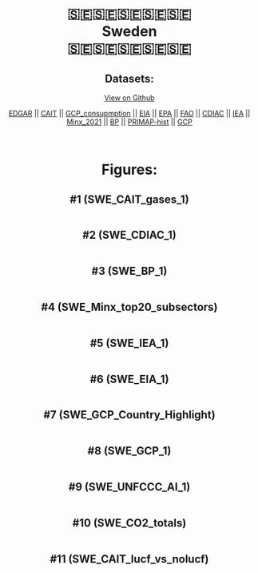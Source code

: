 
<center>
<h1 align="center">
🇸🇪🇸🇪🇸🇪🇸🇪🇸🇪
<br>
Sweden
<br>
🇸🇪🇸🇪🇸🇪🇸🇪🇸🇪
</h1>
<h2>Datasets:</h2>
<p><a href="https://github.com/dquintani/GreenhouseData/tree/master/country_data/SWE_Sweden/data">View on Github</a>
<br></p><p><a href="data/SWE_EDGAR.csv">EDGAR</a> || <a href="data/SWE_CAIT.csv">CAIT</a> || <a href="data/SWE_GCP_consupmption.csv">GCP_consupmption</a> || <a href="data/SWE_EIA.csv">EIA</a> || <a href="data/SWE_EPA.csv">EPA</a> || <a href="data/SWE_FAO.csv">FAO</a> || <a href="data/SWE_CDIAC.csv">CDIAC</a> || <a href="data/SWE_IEA.csv">IEA</a> || <a href="data/SWE_Minx_2021.csv">Minx_2021</a> || <a href="data/SWE_BP.csv">BP</a> || <a href="data/SWE_PRIMAP-hist.csv">PRIMAP-hist</a> || <a href="data/SWE_GCP.csv">GCP</a></p><p><br></p>
<h1>Figures:</h1><h2>#1 (SWE_CAIT_gases_1)</h2>
<p><img alt="" src="figures/SWE_CAIT_gases_1.png" /></p><h2>#2 (SWE_CDIAC_1)</h2>
<p><img alt="" src="figures/SWE_CDIAC_1.png" /></p><h2>#3 (SWE_BP_1)</h2>
<p><img alt="" src="figures/SWE_BP_1.png" /></p><h2>#4 (SWE_Minx_top20_subsectors)</h2>
<p><img alt="" src="figures/SWE_Minx_top20_subsectors.png" /></p><h2>#5 (SWE_IEA_1)</h2>
<p><img alt="" src="figures/SWE_IEA_1.png" /></p><h2>#6 (SWE_EIA_1)</h2>
<p><img alt="" src="figures/SWE_EIA_1.png" /></p><h2>#7 (SWE_GCP_Country_Highlight)</h2>
<p><img alt="" src="figures/SWE_GCP_Country_Highlight.png" /></p><h2>#8 (SWE_GCP_1)</h2>
<p><img alt="" src="figures/SWE_GCP_1.png" /></p><h2>#9 (SWE_UNFCCC_AI_1)</h2>
<p><img alt="" src="figures/SWE_UNFCCC_AI_1.png" /></p><h2>#10 (SWE_CO2_totals)</h2>
<p><img alt="" src="figures/SWE_CO2_totals.png" /></p><h2>#11 (SWE_CAIT_lucf_vs_nolucf)</h2>
<p><img alt="" src="figures/SWE_CAIT_lucf_vs_nolucf.png" /></p>